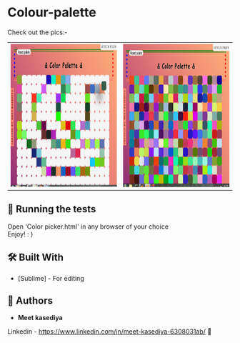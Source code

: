 # Colour-palette

Check out the pics:-

<table><tr><th><img src="https://github.com/Meet-kasediya/Color-palette/blob/master/Untitled.png" alt="https://github.com/Meet-kasediya/Color-palette/blob/master/paint.png" height="320" width="400"></th><th><img src="https://github.com/Meet-kasediya/Color-palette/blob/master/paint.png" alt="https://github.com/Meet-kasediya/Color-palette/blob/master/paint.png"  height="320" width="400"></th></tr></table>
 

## 🧪 Running the tests 

Open 'Color picker.html' in any browser of your choice<br>
Enjoy! : )


## 🛠️ Built With 

* [Sublime] - For editing

## 🤔 Authors

* **Meet kasediya** 

Linkedin - https://www.linkedin.com/in/meet-kasediya-6308031ab/ 🔗<br> 
 
